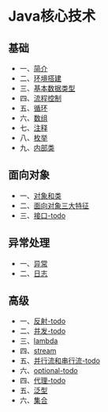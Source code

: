 # Java核心技术
## 基础
- 一、[简介](./briefintroduction.md)
- 二、[环境搭建](./environment.md)
- 三、[基本数据类型](./basicdatastructure.md)
- 四、[流程控制](./processcontrol.md)
- 五、[循环](./loop.md)
- 六、[数组](./array.md)
- 七、[注释](./notes.md)
- 八、[枚举](./enum.md)
- 九、[内部类](innerclass.md)

## 面向对象
- 一、[对象和类](./class.md)
- 二、[面向对象三大特征](./features.md)
- 三、[接口-todo]()

## 异常处理
- 一、[异常](./abnormal.md)
- 二、[日志](./log.md)

## 高级
- 一、[反射-todo]()
- 二、[并发-todo]()
- 三、[lambda](./lambda.md)
- 四、[stream](./stream.md)
- 五、[并行流和串行流-todo](./parallelandserial.md)
- 六、[optional-todo](./optional.md)
- 四、[代理-todo]()
- 五、[泛型](./generic.md)
- 六、[集合](./aggregate.md)
